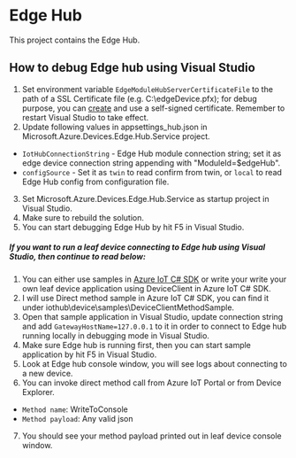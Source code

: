 # Edge Hub
This project contains the Edge Hub.

## How to debug Edge hub using Visual Studio
1. Set environment variable `EdgeModuleHubServerCertificateFile` to the path of a SSL Certificate file (e.g. C:\edgeDevice.pfx); for debug purpose, you can [create](https://docs.microsoft.com/en-us/azure/cloud-services/cloud-services-certs-create#create-a-new-self-signed-certificate) and use a self-signed certificate.  Remember to restart Visual Studio to take effect.
2. Update following values in appsettings_hub.json in Microsoft.Azure.Devices.Edge.Hub.Service project. 
  * `IotHubConnectionString` - Edge Hub module connection string; set it as edge device connection string appending with "ModuleId=$edgeHub".
  * `configSource` - Set it as `twin` to read confirm from twin, or `local` to read Edge Hub config from configuration file.
3. Set Microsoft.Azure.Devices.Edge.Hub.Service as startup project in Visual Studio.
4. Make sure to rebuild the solution.
5. You can start debugging Edge Hub by hit F5 in Visual Studio.

##### If you want to run a leaf device connecting to Edge hub using Visual Studio, then continue to read below:
1. You can either use samples in [Azure IoT C# SDK](https://github.com/azure/azure-iot-sdk-csharp) or write your write your own leaf device application using DeviceClient in Azure IoT C# SDK.
2. I will use Direct method sample in Azure IoT C# SDK, you can find it under iothub\device\samples\DeviceClientMethodSample.
3. Open that sample application in Visual Studio, update connection string and add `GatewayHostName=127.0.0.1` to it in order to connect to Edge hub running locally in debugging mode in Visual Studio.
4. Make sure Edge hub is running first, then you can start sample application by hit F5 in Visual Studio.
5. Look at Edge hub console window, you will see logs about connecting to a new device.
6. You can invoke direct method call from Azure IoT Portal or from Device Explorer.
  * `Method name`: WriteToConsole
  * `Method payload`: Any valid json
7. You should see your method payload printed out in leaf device console window.
